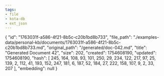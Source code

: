 ```yaml
---
tags:
- file
- kota-db
- ext_json
---
```

{
  "id": "1763031f-a586-4f21-8b5c-c20b1bd8b733",
  "file_path": "./examples-data/personal-kb/documents/1763031f-a586-4f21-8b5c-c20b1bd8b733.md",
  "original_path": "/generated/doc-042.md",
  "title": "Generated Document 42",
  "size": 202,
  "created": 1754608190,
  "updated": 1754608190,
  "hash": [
    245,
    164,
    108,
    93,
    101,
    250,
    29,
    234,
    122,
    217,
    97,
    25,
    139,
    2,
    112,
    41,
    193,
    152,
    247,
    181,
    6,
    187,
    52,
    184,
    27,
    222,
    158,
    107,
    9,
    2,
    33,
    207
  ],
  "embedding": null
}